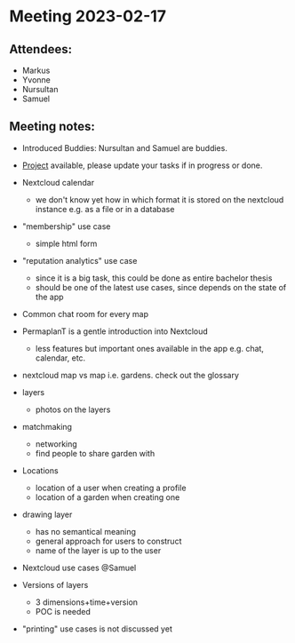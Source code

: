 # Meeting 2023-02-17

## Attendees:

- Markus
- Yvonne
- Nursultan
- Samuel

## Meeting notes:

- Introduced Buddies: Nursultan and Samuel are buddies.
- [Project](https://github.com/orgs/ElektraInitiative/projects/4/) available, please update your tasks if in progress or done.
- Nextcloud calendar
	- we don't know yet how in which format it is stored on the nextcloud instance e.g. as a file or in a database
- "membership" use case
	- simple html form
- "reputation analytics" use case
	- since it is a big task, this could be done as entire bachelor thesis
	- should be one of the latest use cases, since depends on the state of the app
- Common chat room for every map
- PermaplanT is a gentle introduction into Nextcloud
	- less features but important ones available in the app e.g. chat, calendar, etc.
- nextcloud map vs map i.e. gardens. check out the glossary

- layers
	- photos on the layers
- matchmaking
	- networking
	- find people to share garden with
- Locations
  - location of a user when creating a profile
  - location of a garden when creating one
- drawing layer 
  - has no semantical meaning
  - general approach for users to construct
  - name of the layer is up to the user
- Nextcloud use cases @Samuel
- Versions of layers
	- 3 dimensions+time+version
	- POC is needed
- "printing" use cases is not discussed yet